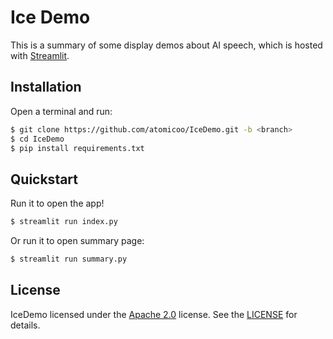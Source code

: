 # Ice Demo

This is a summary of some display demos about AI speech, which is hosted with [Streamlit](https://streamlit.io/cloud).

## Installation

Open a terminal and run: 

```sh
$ git clone https://github.com/atomicoo/IceDemo.git -b <branch>
$ cd IceDemo
$ pip install requirements.txt
```

## Quickstart

Run it to open the app! 

```sh
$ streamlit run index.py
```

Or run it to open summary page: 

```sh
$ streamlit run summary.py
```

## License

IceDemo licensed under the [Apache 2.0](https://www.apache.org/licenses/LICENSE-2.0) license. See the [LICENSE](LICENSE) for details. 

